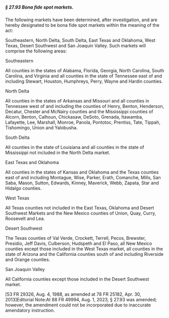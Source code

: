 ##### § 27.93 Bona fide spot markets. #####

The following markets have been determined, after investigation, and are hereby designated to be bona fide spot markets within the meaning of the act:

Southeastern, North Delta, South Delta, East Texas and Oklahoma, West Texas, Desert Southwest and San Joaquin Valley. Such markets will comprise the following areas:

Southeastern

All counties in the states of Alabama, Florida, Georgia, North Carolina, South Carolina, and Virginia and all counties in the state of Tennessee east of and including Stewart, Houston, Humphreys, Perry, Wayne and Hardin counties.

North Delta

All counties in the states of Arkansas and Missouri and all counties in Tennessee west of and including the counties of Henry, Benton, Henderson, Decatur, Chester and McNairy counties and the Mississippi counties of Alcorn, Benton, Calhoun, Chickasaw, DeSoto, Grenada, Itawamba, Lafayette, Lee, Marshall, Monroe, Panola, Pontotoc, Prentiss, Tate, Tippah, Tishomingo, Union and Yalobusha.

South Delta

All counties in the state of Louisiana and all counties in the state of Mississippi not included in the North Delta market.

East Texas and Oklahoma

All counties in the states of Kansas and Oklahoma and the Texas counties east of and including Montague, Wise, Parker, Erath, Comanche, Mills, San Saba, Mason, Sutton, Edwards, Kinney, Maverick, Webb, Zapata, Star and Hidalgo counties.

West Texas

All Texas counties not included in the East Texas, Oklahoma and Desert Southwest Markets and the New Mexico counties of Union, Quay, Curry, Roosevelt and Lea.

Desert Southwest

The Texas counties of Val Verde, Crockett, Terrell, Pecos, Brewster, Presidio, Jeff Davis, Culberson, Hudspeth and El Paso, all New Mexico counties except those included in the West Texas market, all counties in the state of Arizona and the California counties south of and including Riverside and Orange counties.

San Joaquin Valley

All California counties except those included in the Desert Southwest market.

[53 FR 29326, Aug. 4, 1988, as amended at 78 FR 25182, Apr. 30, 2013]Editorial Note:At 88 FR 49994, Aug. 1, 2023, § 27.93 was amended; however, the amendment could not be incorporated due to inaccurate amendatory instruction.
